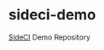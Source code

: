 # sideci-demo
[SideCI](https://www.sideci.com/github_repositories/38983565/news_feed) Demo Repository
